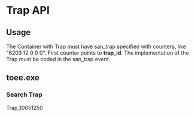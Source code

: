 # Trap API
## Usage
The Container with Trap must have san_trap specified with counters, like "6203 12 0 0 0". First counter points to **trap_id**.
The implementation of the Trap must be coded in the san_trap event.


## toee.exe
### Search Trap
Trap_10051250
